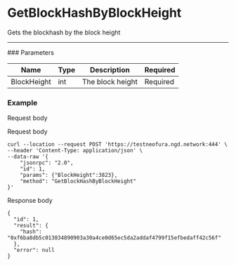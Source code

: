 # GetBlockHashByBlockHeight
Gets the blockhash by the block height
<hr>
### Parameters

|    Name    | Type | Description | Required |
| ---------- | --- |    ------    | ----|
| BlockHeight     | int| The block height | Required |

### Example

Request body


Request body

```
curl --location --request POST 'https://testneofura.ngd.network:444' \
--header 'Content-Type: application/json' \
--data-raw '{
    "jsonrpc": "2.0",
    "id": 1,
    "params": {"BlockHeight":3823},
    "method": "GetBlockHashByBlockHeight"
}'
```

Response body


```json5
{
  "id": 1,
  "result": {
    "hash": "0xf6ba8db5c013834890903a30a4ce0d65ec5da2addaf4799f15efbedaff42c56f"
  },
  "error": null
}
```
